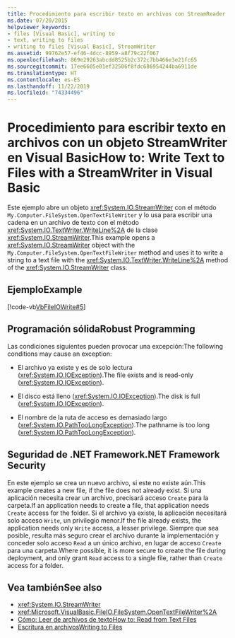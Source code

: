 ```yaml
---
title: Procedimiento para escribir texto en archivos con StreamReader
ms.date: 07/20/2015
helpviewer_keywords:
- files [Visual Basic], writing to
- text, writing to files
- writing to files [Visual Basic], StreamWriter
ms.assetid: 99762e57-ef46-4dcc-8959-a8f79c22f067
ms.openlocfilehash: 869e29263abcdd8525b2c372c7bb466e3e21fc65
ms.sourcegitcommit: 17ee6605e01ef32506f8fdc686954244ba6911de
ms.translationtype: HT
ms.contentlocale: es-ES
ms.lasthandoff: 11/22/2019
ms.locfileid: "74334496"
---
```

# <a name="how-to-write-text-to-files-with-a-streamwriter-in-visual-basic"></a><span data-ttu-id="e3ff9-102">Procedimiento para escribir texto en archivos con un objeto StreamWriter en Visual Basic</span><span class="sxs-lookup"><span data-stu-id="e3ff9-102">How to: Write Text to Files with a StreamWriter in Visual Basic</span></span>

<span data-ttu-id="e3ff9-103">Este ejemplo abre un objeto <xref:System.IO.StreamWriter> con el método `My.Computer.FileSystem.OpenTextFileWriter` y lo usa para escribir una cadena en un archivo de texto con el método <xref:System.IO.TextWriter.WriteLine%2A> de la clase <xref:System.IO.StreamWriter>.</span><span class="sxs-lookup"><span data-stu-id="e3ff9-103">This example opens a <xref:System.IO.StreamWriter> object with the `My.Computer.FileSystem.OpenTextFileWriter` method and uses it to write a string to a text file with the <xref:System.IO.TextWriter.WriteLine%2A> method of the <xref:System.IO.StreamWriter> class.</span></span>  
  
## <a name="example"></a><span data-ttu-id="e3ff9-104">Ejemplo</span><span class="sxs-lookup"><span data-stu-id="e3ff9-104">Example</span></span>  

 [!code-vb[VbFileIOWrite#5](~/samples/snippets/visualbasic/VS_Snippets_VBCSharp/VbFileIOWrite/VB/Class1.vb#5)]  
  
## <a name="robust-programming"></a><span data-ttu-id="e3ff9-105">Programación sólida</span><span class="sxs-lookup"><span data-stu-id="e3ff9-105">Robust Programming</span></span>  

 <span data-ttu-id="e3ff9-106">Las condiciones siguientes pueden provocar una excepción:</span><span class="sxs-lookup"><span data-stu-id="e3ff9-106">The following conditions may cause an exception:</span></span>  
  
- <span data-ttu-id="e3ff9-107">El archivo ya existe y es de solo lectura (<xref:System.IO.IOException>).</span><span class="sxs-lookup"><span data-stu-id="e3ff9-107">The file exists and is read-only (<xref:System.IO.IOException>).</span></span>  
  
- <span data-ttu-id="e3ff9-108">El disco está lleno (<xref:System.IO.IOException>).</span><span class="sxs-lookup"><span data-stu-id="e3ff9-108">The disk is full (<xref:System.IO.IOException>).</span></span>  
  
- <span data-ttu-id="e3ff9-109">El nombre de la ruta de acceso es demasiado largo (<xref:System.IO.PathTooLongException>).</span><span class="sxs-lookup"><span data-stu-id="e3ff9-109">The pathname is too long (<xref:System.IO.PathTooLongException>).</span></span>  
  
## <a name="net-framework-security"></a><span data-ttu-id="e3ff9-110">Seguridad de .NET Framework</span><span class="sxs-lookup"><span data-stu-id="e3ff9-110">.NET Framework Security</span></span>  

 <span data-ttu-id="e3ff9-111">En este ejemplo se crea un nuevo archivo, si este no existe aún.</span><span class="sxs-lookup"><span data-stu-id="e3ff9-111">This example creates a new file, if the file does not already exist.</span></span> <span data-ttu-id="e3ff9-112">Si una aplicación necesita crear un archivo, precisará acceso `Create` para la carpeta.</span><span class="sxs-lookup"><span data-stu-id="e3ff9-112">If an application needs to create a file, that application needs `Create` access for the folder.</span></span> <span data-ttu-id="e3ff9-113">Si el archivo ya existe, la aplicación necesitará solo acceso `Write`, un privilegio menor.</span><span class="sxs-lookup"><span data-stu-id="e3ff9-113">If the file already exists, the application needs only `Write` access, a lesser privilege.</span></span> <span data-ttu-id="e3ff9-114">Siempre que sea posible, resulta más seguro crear el archivo durante la implementación y conceder solo acceso `Read` a un único archivo, en lugar de acceso `Create` para una carpeta.</span><span class="sxs-lookup"><span data-stu-id="e3ff9-114">Where possible, it is more secure to create the file during deployment, and only grant `Read` access to a single file, rather than `Create` access for a folder.</span></span>  
  
## <a name="see-also"></a><span data-ttu-id="e3ff9-115">Vea también</span><span class="sxs-lookup"><span data-stu-id="e3ff9-115">See also</span></span>

- <xref:System.IO.StreamWriter>
- <xref:Microsoft.VisualBasic.FileIO.FileSystem.OpenTextFileWriter%2A>
- [<span data-ttu-id="e3ff9-116">Cómo: Leer de archivos de texto</span><span class="sxs-lookup"><span data-stu-id="e3ff9-116">How to: Read from Text Files</span></span>](../../../../visual-basic/developing-apps/programming/drives-directories-files/how-to-read-from-text-files.md)
- [<span data-ttu-id="e3ff9-117">Escritura en archivos</span><span class="sxs-lookup"><span data-stu-id="e3ff9-117">Writing to Files</span></span>](../../../../visual-basic/developing-apps/programming/drives-directories-files/writing-to-files.md)
